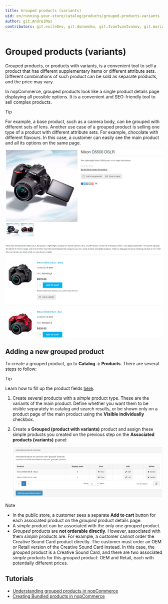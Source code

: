 ```yaml
---
title: Grouped products (variants)
uid: en/running-your-store/catalog/products/grouped-products-variants
author: git.AndreiMaz
contributors: git.exileDev, git.dunaenko, git.IvanIvanIvanov, git.mariannk
---
```


# Grouped products (variants)

Grouped products, or products with variants, is a convenient tool to sell a product that has different supplementary items or different attribute sets. Different combinations of such product can be sold as separate products, and the price may vary.

In nopCommerce, grouped products look like a single product details page displaying all possible options. It is a convenient and SEO-friendly tool to sell complex products.

> [!TIP]
> 
> For example, a base product, such as a camera body, can be grouped with different sets of lens. Another use case of a grouped product is selling one type of a product with different attribute sets. For example, chocolate with different flavours. In this case, a customer can easily see the main product and all its options on the same page.

![Grouped](_static/grouped-products-variants/grouped.jpg)

## Adding a new grouped product

To create a grouped product, go to **Catalog → Products**. There are several steps to follow:

  > [!TIP]
  > 
  > Learn how to fill up the product fields [here](xref:en/running-your-store/catalog/products/add-products).

1. Create several products with a *simple* product type. These are the variants of the main product. Define whether you want them to be visible separately in catalog and search results, or be shown only on a product page of the main product using the **Visible individually** checkbox.
1. Create a **Grouped (product with variants)** product and assign these simple products you created on the previous step on the **Associated products (variants)** panel:

    ![variants](_static/grouped-products-variants/variants.png)

> [!NOTE]
> 
> - In the public store, a customer sees a separate **Add to cart** button for each associated product on the *grouped* product details page.
> - A *simple* product can be associated with the only one *grouped* product.
> - *Grouped* products are **not orderable directly**. However, associated with them *simple* products are. For example, a customer cannot order the Creative Sound Card product directly. The customer must order an OEM or Retail version of the Creative Sound Card instead. In this case, the *grouped* product is a Creative Sound Card, and there are two associated *simple* products for this *grouped* product: OEM and Retail, each with potentially different prices.

## Tutorials

- [Understanding grouped products in nopCommerce](https://www.youtube.com/watch?v=B1UdxXf_jmE)
- [Creating Bundled products in nopCommerce](https://www.youtube.com/watch?v=sf9jP6KFcko)
